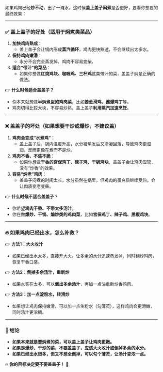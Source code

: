 如果鸡肉已经**炒不动**，出了一滩水，这时候**盖上盖子闷煮**是否更好，要看你想要的最终效果：

---

### **✅ 盖上盖子的好处（适用于焖煮类菜品）**
1. **加快鸡肉熟成**：  
   - 盖上盖子会让锅内形成**蒸汽循环**，鸡肉更快熟透，不会继续出太多水。
2. **保持鸡肉嫩滑**：  
   - 水分不会完全蒸发掉，鸡肉不容易变柴。
3. **适合“带汁”的菜品**：  
   - 如果你想做**红烧鸡块、咖喱鸡、三杯鸡**这类带汁的菜，盖盖子焖是正确的做法。

👉 **什么时候适合盖盖子？**
- 你本来就想做**半焖煮型的鸡肉菜**，比如**姜葱滑鸡、酱爆鸡丁**等。
- 鸡肉切得比较大块，不容易炒熟，盖上盖子**利用蒸汽加速烹饪**。

---

### **❌ 盖盖子的坏处（如果想要干炒或爆炒，不建议盖）**
1. **鸡肉会变成“水煮鸡”**：
   - 盖上盖子后，锅内温度升高，水分被蒸发后又冷凝回落，导致鸡肉更湿润，反而更像在煮而不是炒。
2. **鸡肉不香、不焦不脆**：
   - 如果你想做**干香的宫保鸡丁、辣子鸡、干锅鸡块**，盖盖子会让鸡肉湿软，没有“炒香”的效果。
3. **容易“焖老”鸡肉**：
   - 盖盖子闷煮的时间太长，水分虽然在锅里，但鸡肉的蛋白质继续受热，会让肉质变老变柴。

👉 **什么时候不适合盖盖子？**
- 你希望**鸡肉干香、不带太多汤汁**。
- 你在做**爆炒、干锅、煸炒类的鸡肉菜**，比如**宫保鸡丁、辣子鸡、黑椒鸡块**。

---

### **🔥 如果鸡肉已经出水，怎么补救？**
👉 **方法1：大火收汁**
- 如果已经出水太多，直接开大火，让多余的水分迅速蒸发掉，同时翻炒鸡肉，恢复干香口感。

👉 **方法2：倒掉多余汤汁，重新炒**
- 如果水实在太多，可以**倒出多余汤汁**，再加一点油重新炒香鸡肉。

👉 **方法3：加一点淀粉水，转滑炒**
- 如果想让鸡肉保持嫩滑，可以加一点生粉水（勾薄芡），这样鸡肉会更滑嫩，同时汤汁更浓稠。

---

### **🎯 结论**
- **如果本来就是要焖煮的菜，可以盖上盖子让鸡肉更嫩。**
- **如果是爆炒、干炒的菜，不要盖盖子，应该大火收汁或倒掉多余的水分。**
- **如果已经出水很多，但又不想全倒掉，可以勾个薄芡，让汤汁变浓一点。**

🔥 **你的目标决定要不要盖盖子！** 🚀